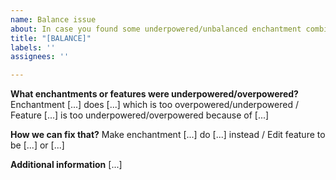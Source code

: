 ```yaml
---
name: Balance issue
about: In case you found some underpowered/unbalanced enchantment combination
title: "[BALANCE]"
labels: ''
assignees: ''

---
```


**What enchantments or features were underpowered/overpowered?**
Enchantment [...] does [...] which is too overpowered/underpowered / Feature [...] is too underpowered/overpowered because of [...]

**How we can fix that?**
Make enchantment [...] do [...] instead / Edit feature to be [...] or [...]

**Additional information**
[...]
